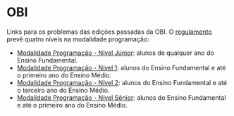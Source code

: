 # OBI

Links para os problemas das edições passadas da OBI. O [regulamento](https://olimpiada.ic.unicamp.br/info/regulamento/) prevê quatro níveis na modalidade
programação:

- [Modalidade Programação - Nível Júnior](): alunos de qualquer ano do Ensino Fundamental.
- [Modalidade Programação - Nível 1](n1.md): alunos do Ensino Fundamental e até o primeiro ano do Ensino Médio.
- [Modalidade Programação - Nível 2](): alunos do Ensino Fundamental e até o terceiro ano do Ensino Médio.
- [Modalidade Programação - Nível Sênior](): alunos do Ensino Fundamental e até o primeiro ano do Ensino Médio.
